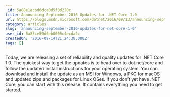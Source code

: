 ```yaml
---
_id: 5a88e1acbd6dca0d5f0d220c
title: Announcing September 2016 Updates for .NET Core 1.0
url: https://blogs.msdn.microsoft.com/dotnet/2016/09/13/announcing-september-2016-updates-for-net-core-1-0/
category: articles
slug: 'announcing-september-2016-updates-for-net-core-1-0'
user_id: 5a83ce59d6eb0005c4ecda2c
createdOn: '2016-09-14T21:24:38.000Z'
tags: []
---
```


Today, we are releasing a set of reliability and quality updates for .NET Core 1.0. The quickest way to get the updates is to head over to dot.net/core and follow the updated install instructions for your operating system. You can download and install the update as an MSI for Windows, a PKG for macOS and updated zips and packages for Linux OSes. If you don’t yet have .NET Core, you can start with this release. It contains everything you need to get started.
